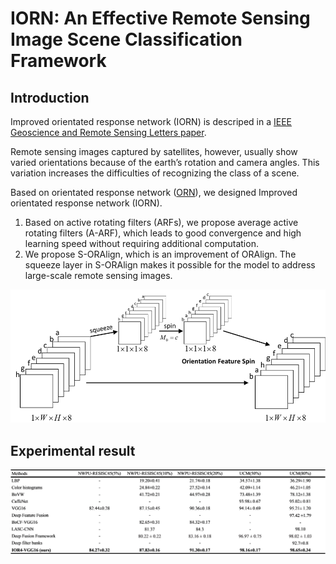 # IORN: An Effective Remote Sensing Image Scene Classification Framework

## Introduction
Improved orientated response network (IORN) is descriped in a [IEEE Geoscience and Remote Sensing Letters paper](https://ieeexplore.ieee.org/document/8434220/).

Remote sensing images captured by satellites, however, usually show varied orientations because of the earth’s rotation and camera angles. This variation increases the difficulties of recognizing the class of a scene. 

Based on orientated response network ([ORN](https://arxiv.org/abs/1701.01833)), we designed Improved orientated response network (IORN).
1.  Based on active rotating filters (ARFs), we propose average active rotating filters (A-ARF), which leads to good convergence and high learning speed without requiring additional computation.
2.  We propose S-ORAlign, which is an improvement of ORAlign. The squeeze layer in S-ORAlign makes it possible for the model to address large-scale remote sensing images. 
<img src='pic/S-ORAlign.png' width='550'>

## Experimental result
<img src='pic/result.png' width='800'>
